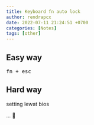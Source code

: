 ```yaml
---
title: Keyboard fn auto lock
author: rendrapcx
date: 2022-07-11 21:24:51 +0700
categories: [Notes]
tags: [other]
---
```


## Easy way

<kbd> fn + esc </kbd>

## Hard way

setting lewat bios

... 🤔